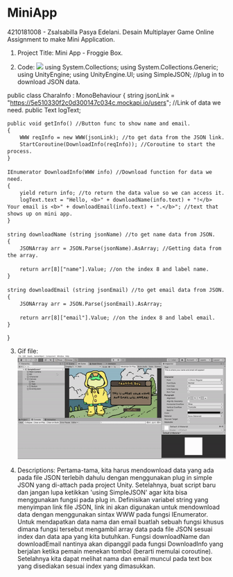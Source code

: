 # MiniApp
4210181008 - Zsalsabilla Pasya Edelani.
Desain Multiplayer Game Online Assignment to make Mini Application.

1. Project Title: Mini App - Froggie Box.

2. Code: ![](CharaInfo.cs)
using System.Collections;
using System.Collections.Generic;
using UnityEngine;
using UnityEngine.UI;
using SimpleJSON; //plug in to download JSON data.

public class CharaInfo : MonoBehaviour
{
    string jsonLink = "https://5e510330f2c0d300147c034c.mockapi.io/users"; //Link of data we need.
    public Text logText;

    public void getInfo() //Button func to show name and email.
    {
        WWW reqInfo = new WWW(jsonLink); //to get data from the JSON link.
        StartCoroutine(DownloadInfo(reqInfo)); //Coroutine to start the process.
    }

    IEnumerator DownloadInfo(WWW info) //Download function for data we need.
    {
        yield return info; //to return the data value so we can access it.
        logText.text = "Hello, <b>" + downloadName(info.text) + "!</b> Your email is <b>" + downloadEmail(info.text) + ".</b>"; //text that shows up on mini app.
    }

    string downloadName (string jsonName) //to get name data from JSON.
    {
        JSONArray arr = JSON.Parse(jsonName).AsArray; //Getting data from the array.

        return arr[8]["name"].Value; //on the index 8 and label name.
    }

    string downloadEmail (string jsonEmail) //to get email data from JSON.
    {
        JSONArray arr = JSON.Parse(jsonEmail).AsArray;

        return arr[8]["email"].Value; //on the index 8 and label email.
    }


}

3. Gif file: 
![](4210181008_Zsalsabilla_MiniApp.gif)

4. Descriptions:
Pertama-tama, kita harus mendownload data yang ada pada file JSON terlebih dahulu dengan menggunakan plug in simple JSON yang di-attach pada project Unity.
Setelahnya, buat script baru dan jangan lupa ketikkan 'using SimpleJSON' agar kita bisa menggunakan fungsi pada plug in.
Definisikan variabel string yang menyimpan link file JSON, link ini akan digunakan untuk mendownload data dengan menggunakan sintax WWW pada fungsi IEnumerator.
Untuk mendapatkan data nama dan email buatlah sebuah fungsi khusus dimana fungsi tersebut mengambil array data pada file JSON sesuai index dan data apa yang kita butuhkan.
Fungsi downloadName dan downloadEmail nantinya akan dipanggil pada fungsi DownloadInfo yang berjalan ketika pemain menekan tombol (berarti memulai coroutine).
Setelahnya kita dapat melihat nama dan email muncul pada text box yang disediakan sesuai index yang dimasukkan.
